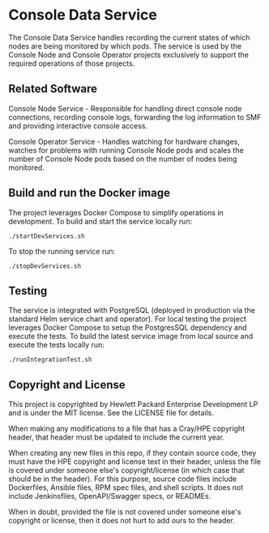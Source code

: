# Console Data Service

The Console Data Service handles recording the current states of which nodes are being monitored by which pods.  The service is used by the Console Node and Console Operator projects exclusively to support the required operations of those projects.

## Related Software

Console Node Service - Responsible for handling direct console node connections, recording console logs, forwarding the log information to SMF and providing interactive console access.

Console Operator Service - Handles watching for hardware changes, watches for problems with running Console Node pods and scales the number of Console Node pods based on the number of nodes being monitored.

## Build and run the Docker image

The project leverages Docker Compose to simplify operations in development.  To build and start the service locally run:
````
./startDevServices.sh
````

To stop the running service run:
````
./stopDevServices.sh
````

## Testing

The service is integrated with PostgreSQL (deployed in production via the standard Helm service chart and operator).  For local testing the project leverages Docker Compose to setup the PostgresSQL dependency and execute the tests.
To build the latest service image from local source and execute the tests locally run:
````
./runIntegrationTest.sh
````

## Copyright and License

This project is copyrighted by Hewlett Packard Enterprise Development LP and is under the MIT license. See the LICENSE file for details.

When making any modifications to a file that has a Cray/HPE copyright header, that header must be updated to include the current year.

When creating any new files in this repo, if they contain source code, they must have the HPE copyright and license text in their header, unless the file is covered under someone else's copyright/license (in which case that should be in the header). For this purpose, source code files include Dockerfiles, Ansible files, RPM spec files, and shell scripts. It does not include Jenkinsfiles, OpenAPI/Swagger specs, or READMEs.

When in doubt, provided the file is not covered under someone else's copyright or license, then it does not hurt to add ours to the header.
